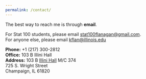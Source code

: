 ```yaml
---
permalink: /contact/
---
```


The best way to reach me is through **email**.

For Stat 100 students, please email stat100flanagan@gmail.com.<br>
For anyone else, please email kflan@illinois.edu<br>

**Phone:** +1 (217) 300-2812<br>
**Office:** 103 B Illini Hall<br>
**Address:**  103 B [Illini Hall](http://ada.fs.illinois.edu/0065.html) M/C 374<br>
725 S. Wright Street <br>
Champaign, IL 61820<br>